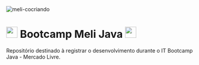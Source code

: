 <img src="https://media-exp2.licdn.com/dms/image/C4E16AQFRGrU-tTrWew/profile-displaybackgroundimage-shrink_350_1400/0/1655820573917?e=1661990400&v=beta&t=45FuasqGY82Yy0t3tkQzYdCnYPw0w-oWmiiUf2UI1pY" alt="meli-cocriando" />

# <img alt="coffee_cup" src="https://user-images.githubusercontent.com/80721339/173413428-56d4f208-6f5f-437d-ad91-cb878a90a01a.png" width="30px" /> Bootcamp Meli Java <img alt="coffee_cup" src="https://user-images.githubusercontent.com/80721339/173413428-56d4f208-6f5f-437d-ad91-cb878a90a01a.png" width="30px" />

Repositório destinado à registrar o desenvolvimento durante o IT Bootcamp Java - Mercado Livre.


